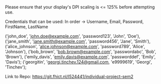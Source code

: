 Please ensure that your display's DPI scaling is <= 125% before attempting use.

Credentials that can be used:
In order -> Username, Email, Password, FirstName, LastName

('john_doe', 'john.doe@example.com', 'password123', 'John', 'Doe'),
('jane_smith', 'jane.smith@example.com', 'password456', 'Jane', 'Smith'),
('alice_johnson', 'alice.johnson@example.com', 'password789', 'Alice', 'Johnson'),
('bob_brown', 'bob.brown@example.com', 'passwordabc', 'Bob', 'Brown'),
('emily_davis', 'emily.davis@example.com', 'passworddef', 'Emily', 'Davis');
('georgitin', 'georgi.tinchev.124@gmail.com, 'e9999619', 'Georgi', 'Tinchev');

Link to Repo:
https://git.fhict.nl/I524441/individual-project-sem2